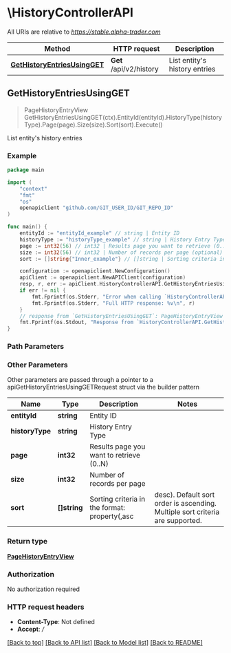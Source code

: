# \HistoryControllerAPI

All URIs are relative to *https://stable.alpha-trader.com*

Method | HTTP request | Description
------------- | ------------- | -------------
[**GetHistoryEntriesUsingGET**](HistoryControllerAPI.md#GetHistoryEntriesUsingGET) | **Get** /api/v2/history | List entity&#39;s history entries



## GetHistoryEntriesUsingGET

> PageHistoryEntryView GetHistoryEntriesUsingGET(ctx).EntityId(entityId).HistoryType(historyType).Page(page).Size(size).Sort(sort).Execute()

List entity's history entries

### Example

```go
package main

import (
	"context"
	"fmt"
	"os"
	openapiclient "github.com/GIT_USER_ID/GIT_REPO_ID"
)

func main() {
	entityId := "entityId_example" // string | Entity ID
	historyType := "historyType_example" // string | History Entry Type (optional)
	page := int32(56) // int32 | Results page you want to retrieve (0..N) (optional)
	size := int32(56) // int32 | Number of records per page (optional)
	sort := []string{"Inner_example"} // []string | Sorting criteria in the format: property(,asc|desc). Default sort order is ascending. Multiple sort criteria are supported. (optional)

	configuration := openapiclient.NewConfiguration()
	apiClient := openapiclient.NewAPIClient(configuration)
	resp, r, err := apiClient.HistoryControllerAPI.GetHistoryEntriesUsingGET(context.Background()).EntityId(entityId).HistoryType(historyType).Page(page).Size(size).Sort(sort).Execute()
	if err != nil {
		fmt.Fprintf(os.Stderr, "Error when calling `HistoryControllerAPI.GetHistoryEntriesUsingGET``: %v\n", err)
		fmt.Fprintf(os.Stderr, "Full HTTP response: %v\n", r)
	}
	// response from `GetHistoryEntriesUsingGET`: PageHistoryEntryView
	fmt.Fprintf(os.Stdout, "Response from `HistoryControllerAPI.GetHistoryEntriesUsingGET`: %v\n", resp)
}
```

### Path Parameters



### Other Parameters

Other parameters are passed through a pointer to a apiGetHistoryEntriesUsingGETRequest struct via the builder pattern


Name | Type | Description  | Notes
------------- | ------------- | ------------- | -------------
 **entityId** | **string** | Entity ID | 
 **historyType** | **string** | History Entry Type | 
 **page** | **int32** | Results page you want to retrieve (0..N) | 
 **size** | **int32** | Number of records per page | 
 **sort** | **[]string** | Sorting criteria in the format: property(,asc|desc). Default sort order is ascending. Multiple sort criteria are supported. | 

### Return type

[**PageHistoryEntryView**](PageHistoryEntryView.md)

### Authorization

No authorization required

### HTTP request headers

- **Content-Type**: Not defined
- **Accept**: */*

[[Back to top]](#) [[Back to API list]](../README.md#documentation-for-api-endpoints)
[[Back to Model list]](../README.md#documentation-for-models)
[[Back to README]](../README.md)

